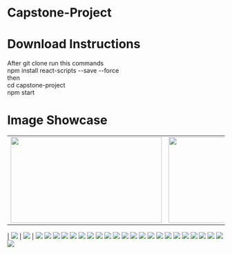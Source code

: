 # Capstone-Project

# Download Instructions

After git clone run this commands \
npm install react-scripts --save --force \
then \
cd capstone-project \
npm start

# Image Showcase

<table>
  <!-- <tr>
    <td>First Screen Page</td>
     <td>Holiday Mention</td>
     <td>Present day in purple and selected day in pink</td>
  </tr> -->
  <tr>
    <td><img src="capstone-project/src/assets/images/ShowCaseImages/Screenshot_1.jpg" width=350 height=200></td>
    <td><img src="capstone-project/src/assets/images/ShowCaseImages/Screenshot_2.jpg" width=350 height=200></td>
    <td><img src="capstone-project/src/assets/images/ShowCaseImages/Screenshot_3.jpg" width=350 height=200></td>
  </tr>
 </table>

| ![](/capstone-project/src/assets/images/ShowCaseImages/Screenshot_1.jpg) | ![](/capstone-project/src/assets/images/ShowCaseImages/Screenshot_2.jpg) | ![](/capstone-project/src/assets/images/ShowCaseImages/Screenshot_3.jpg)
![](/capstone-project/src/assets/images/ShowCaseImages/Screenshot_4.jpg)
![](/capstone-project/src/assets/images/ShowCaseImages/Screenshot_5.jpg)
![](/capstone-project/src/assets/images/ShowCaseImages/Screenshot_6.jpg)
![](/capstone-project/src/assets/images/ShowCaseImages/Screenshot_7.jpg)
![](/capstone-project/src/assets/images/ShowCaseImages/Screenshot_8.jpg)
![](/capstone-project/src/assets/images/ShowCaseImages/Screenshot_9.jpg)
![](/capstone-project/src/assets/images/ShowCaseImages/Screenshot_10.jpg)
![](/capstone-project/src/assets/images/ShowCaseImages/Screenshot_11.jpg)
![](/capstone-project/src/assets/images/ShowCaseImages/Screenshot_12.jpg)
![](/capstone-project/src/assets/images/ShowCaseImages/Screenshot_13.jpg)
![](/capstone-project/src/assets/images/ShowCaseImages/Screenshot_14.jpg)
![](/capstone-project/src/assets/images/ShowCaseImages/Screenshot_15.jpg)
![](/capstone-project/src/assets/images/ShowCaseImages/Screenshot_16.jpg)
![](/capstone-project/src/assets/images/ShowCaseImages/Screenshot_17.jpg)
![](/capstone-project/src/assets/images/ShowCaseImages/Screenshot_18.jpg)
![](/capstone-project/src/assets/images/ShowCaseImages/Screenshot_19.jpg)
![](/capstone-project/src/assets/images/ShowCaseImages/Screenshot_20.jpg)
![](/capstone-project/src/assets/images/ShowCaseImages/Screenshot_21.jpg)
![](/capstone-project/src/assets/images/ShowCaseImages/Screenshot_22.jpg)
![](/capstone-project/src/assets/images/ShowCaseImages/Screenshot_23.jpg)
![](/capstone-project/src/assets/images/ShowCaseImages/Screenshot_24.jpg)
![](/capstone-project/src/assets/images/ShowCaseImages/Screenshot_25.jpg)
